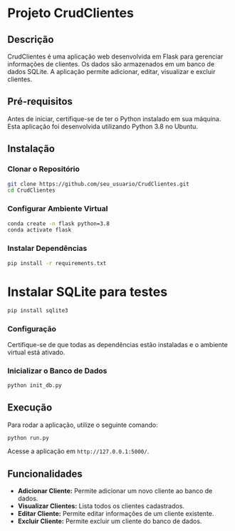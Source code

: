 # Projeto CrudClientes

## Descrição

CrudClientes é uma aplicação web desenvolvida em Flask para gerenciar informações de clientes. Os dados são armazenados em um banco de dados SQLite. A aplicação permite adicionar, editar, visualizar e excluir clientes.

## Pré-requisitos

Antes de iniciar, certifique-se de ter o Python instalado em sua máquina. Esta aplicação foi desenvolvida utilizando Python 3.8 no Ubuntu.

## Instalação

### Clonar o Repositório

```bash
git clone https://github.com/seu_usuario/CrudClientes.git
cd CrudClientes
```

### Configurar Ambiente Virtual

```bash
conda create -n flask python=3.8
conda activate flask
```

### Instalar Dependências

```bash
pip install -r requirements.txt
```
# Instalar SQLite para testes
```bash
pip install sqlite3
```

### Configuração

Certifique-se de que todas as dependências estão instaladas e o ambiente virtual está ativado.

### Inicializar o Banco de Dados

```bash
python init_db.py
```

## Execução

Para rodar a aplicação, utilize o seguinte comando:

```bash
python run.py
```

Acesse a aplicação em `http://127.0.0.1:5000/`.

## Funcionalidades

- **Adicionar Cliente:** Permite adicionar um novo cliente ao banco de dados.
- **Visualizar Clientes:** Lista todos os clientes cadastrados.
- **Editar Cliente:** Permite editar informações de um cliente existente.
- **Excluir Cliente:** Permite excluir um cliente do banco de dados.